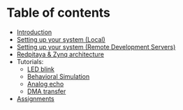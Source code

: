 

# Table of contents
* [Introduction](Introduction)
* [Setting up your system (Local)](Setting-up-your-system)
* [Setting up your system (Remote Development Servers)](Setting-up-your-system-(Remote-Development-Servers))
* [Redpitaya & Zynq architecture](Redpitaya-&-Zynq-architecture)
* Tutorials:
   * [LED blink](LED-blink)
   * [Behavioral Simulation](Behavioral-simulation)
   * [Analog echo](Analog-echo)
   * [DMA transfer](DMA-transfer)
* [Assignments](Assignments)








